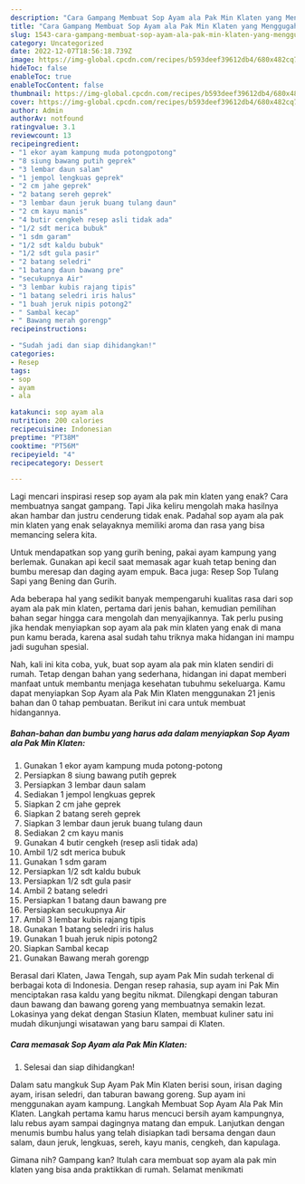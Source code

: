 ```yaml
---
description: "Cara Gampang Membuat Sop Ayam ala Pak Min Klaten yang Menggugah Selera, Buat Buka Puasa Sempurna"
title: "Cara Gampang Membuat Sop Ayam ala Pak Min Klaten yang Menggugah Selera, Buat Buka Puasa Sempurna"
slug: 1543-cara-gampang-membuat-sop-ayam-ala-pak-min-klaten-yang-menggugah-selera-buat-buka-puasa-sempurna
category: Uncategorized
date: 2022-12-07T18:56:18.739Z
image: https://img-global.cpcdn.com/recipes/b593deef39612db4/680x482cq70/sop-ayam-ala-pak-min-klaten-foto-resep-utama.jpg
hideToc: false
enableToc: true
enableTocContent: false
thumbnail: https://img-global.cpcdn.com/recipes/b593deef39612db4/680x482cq70/sop-ayam-ala-pak-min-klaten-foto-resep-utama.jpg
cover: https://img-global.cpcdn.com/recipes/b593deef39612db4/680x482cq70/sop-ayam-ala-pak-min-klaten-foto-resep-utama.jpg
author: Admin
authorAv: notfound
ratingvalue: 3.1
reviewcount: 13
recipeingredient:
- "1 ekor ayam kampung muda potongpotong"
- "8 siung bawang putih geprek"
- "3 lembar daun salam"
- "1 jempol lengkuas geprek"
- "2 cm jahe geprek"
- "2 batang sereh geprek"
- "3 lembar daun jeruk buang tulang daun"
- "2 cm kayu manis"
- "4 butir cengkeh resep asli tidak ada"
- "1/2 sdt merica bubuk"
- "1 sdm garam"
- "1/2 sdt kaldu bubuk"
- "1/2 sdt gula pasir"
- "2 batang seledri"
- "1 batang daun bawang pre"
- "secukupnya Air"
- "3 lembar kubis rajang tipis"
- "1 batang seledri iris halus"
- "1 buah jeruk nipis potong2"
- " Sambal kecap"
- " Bawang merah gorengp"
recipeinstructions:

- "Sudah jadi dan siap dihidangkan!"
categories:
- Resep
tags:
- sop
- ayam
- ala

katakunci: sop ayam ala 
nutrition: 200 calories
recipecuisine: Indonesian
preptime: "PT38M"
cooktime: "PT56M"
recipeyield: "4"
recipecategory: Dessert

---
```



Lagi mencari inspirasi resep sop ayam ala pak min klaten yang enak? Cara membuatnya sangat gampang. Tapi Jika keliru mengolah maka hasilnya akan hambar dan justru cenderung tidak enak. Padahal sop ayam ala pak min klaten yang enak selayaknya memiliki aroma dan rasa yang bisa memancing selera kita.


Untuk mendapatkan sop yang gurih bening, pakai ayam kampung yang berlemak. Gunakan api kecil saat memasak agar kuah tetap bening dan bumbu meresap dan daging ayam empuk. Baca juga: Resep Sop Tulang Sapi yang Bening dan Gurih.

Ada beberapa hal yang sedikit banyak mempengaruhi kualitas rasa dari sop ayam ala pak min klaten, pertama dari jenis bahan, kemudian pemilihan bahan segar hingga cara mengolah dan menyajikannya. Tak perlu pusing jika hendak menyiapkan sop ayam ala pak min klaten yang enak di mana pun kamu berada, karena asal sudah tahu triknya maka hidangan ini mampu jadi suguhan spesial.


Nah, kali ini kita coba, yuk, buat sop ayam ala pak min klaten sendiri di rumah. Tetap dengan bahan yang sederhana, hidangan ini dapat memberi manfaat untuk membantu menjaga kesehatan tubuhmu sekeluarga. Kamu dapat menyiapkan Sop Ayam ala Pak Min Klaten menggunakan 21 jenis bahan dan 0 tahap pembuatan. Berikut ini cara untuk membuat hidangannya.

<!--inarticleads1-->

##### Bahan-bahan dan bumbu yang harus ada dalam menyiapkan Sop Ayam ala Pak Min Klaten:

1. Gunakan 1 ekor ayam kampung muda potong-potong
1. Persiapkan 8 siung bawang putih geprek
1. Persiapkan 3 lembar daun salam
1. Sediakan 1 jempol lengkuas geprek
1. Siapkan 2 cm jahe geprek
1. Siapkan 2 batang sereh geprek
1. Siapkan 3 lembar daun jeruk buang tulang daun
1. Sediakan 2 cm kayu manis
1. Gunakan 4 butir cengkeh (resep asli tidak ada)
1. Ambil 1/2 sdt merica bubuk
1. Gunakan 1 sdm garam
1. Persiapkan 1/2 sdt kaldu bubuk
1. Persiapkan 1/2 sdt gula pasir
1. Ambil 2 batang seledri
1. Persiapkan 1 batang daun bawang pre
1. Persiapkan secukupnya Air
1. Ambil 3 lembar kubis rajang tipis
1. Gunakan 1 batang seledri iris halus
1. Gunakan 1 buah jeruk nipis potong2
1. Siapkan  Sambal kecap
1. Gunakan  Bawang merah gorengp


Berasal dari Klaten, Jawa Tengah, sup ayam Pak Min sudah terkenal di berbagai kota di Indonesia. Dengan resep rahasia, sup ayam ini Pak Min menciptakan rasa kaldu yang begitu nikmat. Dilengkapi dengan taburan daun bawang dan bawang goreng yang membuatnya semakin lezat. Lokasinya yang dekat dengan Stasiun Klaten, membuat kuliner satu ini mudah dikunjungi wisatawan yang baru sampai di Klaten. 

<!--inarticleads2-->

##### Cara memasak Sop Ayam ala Pak Min Klaten:


1. Selesai dan siap dihidangkan!

Dalam satu mangkuk Sup Ayam Pak Min Klaten berisi soun, irisan daging ayam, irisan seledri, dan taburan bawang goreng. Sup ayam ini menggunakan ayam kampung. Langkah Membuat Sop Ayam Ala Pak Min Klaten. Langkah pertama kamu harus mencuci bersih ayam kampungnya, lalu rebus ayam sampai dagingnya matang dan empuk. Lanjutkan dengan menumis bumbu halus yang telah disiapkan tadi bersama dengan daun salam, daun jeruk, lengkuas, sereh, kayu manis, cengkeh, dan kapulaga. 

Gimana nih? Gampang kan? Itulah cara membuat sop ayam ala pak min klaten yang bisa anda praktikkan di rumah. Selamat menikmati
